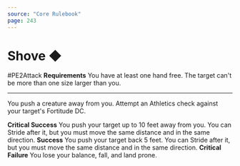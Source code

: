 ```yaml
---
source: "Core Rulebook"
page: 243
---
```

# Shove ◆
#PE2Attack 
**Requirements** You have at least one hand free. The target can't be more than one size larger than you.

----
You push a creature away from you. Attempt an Athletics check against your target's Fortitude DC.

**Critical Success** You push your target up to 10 feet away from you. You can Stride after it, but you must move the same distance and in the same direction.
**Success** You push your target back 5 feet. You can Stride after it, but you must move the same distance and in the same direction.
**Critical Failure** You lose your balance, fall, and land prone.